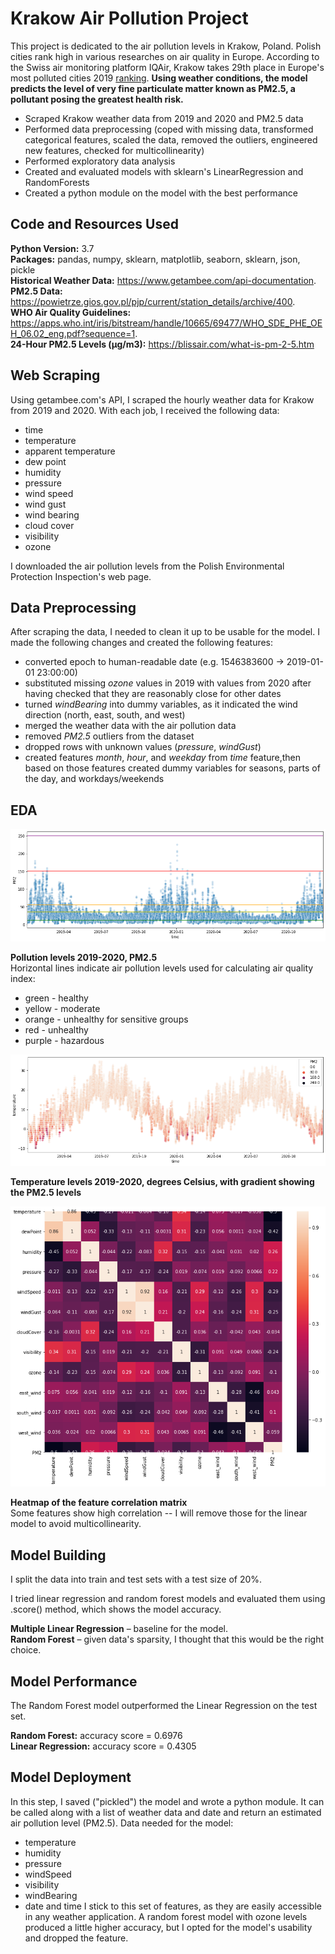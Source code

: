 # Krakow Air Pollution Project
This project is dedicated to the air pollution levels in Krakow, Poland. Polish cities rank high in various researches on air quality in Europe. According to the Swiss air monitoring platform IQAir, Krakow takes 29th place in Europe's most polluted cities 2019 [ranking](https://www.iqair.com/world-most-polluted-cities?continent=59af92ac3e70001c1bd78e52&country=&state=&page=1&perPage=50&cities=). **Using weather conditions, the model predicts the level of very fine particulate matter known as PM2.5, a pollutant posing the greatest health risk.**

* Scraped Krakow weather data from 2019 and 2020 and PM2.5 data
* Performed data preprocessing  (coped with missing data, transformed categorical features, scaled the data, removed the outliers, engineered new features, checked for multicollinearity)
* Performed exploratory data analysis
* Created and evaluated models with sklearn's LinearRegression and RandomForests
* Created a python module on the model with the best performance

## Code and Resources Used
**Python Version:** 3.7  
**Packages:** pandas, numpy, sklearn, matplotlib, seaborn, sklearn, json, pickle  
**Historical Weather Data:** https://www.getambee.com/api-documentation.  
**PM2.5 Data:** https://powietrze.gios.gov.pl/pjp/current/station_details/archive/400.  
**WHO Air Quality Guidelines:** https://apps.who.int/iris/bitstream/handle/10665/69477/WHO_SDE_PHE_OEH_06.02_eng.pdf?sequence=1.  
**24-Hour PM2.5 Levels (μg/m3):** https://blissair.com/what-is-pm-2-5.htm

## Web Scraping
Using getambee.com's API, I scraped the hourly weather data for Krakow from 2019 and 2020. With each job, I received the following data:
* time
* temperature
* apparent temperature
* dew point
* humidity
* pressure
* wind speed
* wind gust
* wind bearing
* cloud cover
* visibility
* ozone

I downloaded the air pollution levels from the Polish Environmental Protection Inspection's web page.

## Data Preprocessing
After scraping the data, I needed to clean it up to be usable for the model. I made the following changes and created the following features:
* converted epoch to human-readable date (e.g. 1546383600 -> 2019-01-01 23:00:00)
* substituted missing *ozone* values in 2019 with values from 2020 after having checked that they are reasonably close for other dates
* turned *windBearing* into dummy variables, as it indicated the wind direction (north, east, south, and west)
* merged the weather data with the air pollution data
* removed *PM2.5* outliers from the dataset
* dropped rows with unknown values (*pressure*, *windGust*)
* created features *month*, *hour*, and *weekday* from *time* feature,then based on those features created dummy variables for seasons, parts of the day, and workdays/weekends

## EDA
![alt text](https://github.com/yeegorski/krakow_air_pollution/blob/main/PM2.png "Pollution levels 2019-2020, PM2.5")

**Pollution levels 2019-2020, PM2.5**   
Horizontal lines indicate air pollution levels used for calculating air quality index:
* green - healthy
* yellow - moderate
* orange - unhealthy for sensitive groups
* red - unhealthy
* purple - hazardous

![alt text](https://github.com/yeegorski/krakow_air_pollution/blob/main/temperature.png "Temperature levels 2019-2020, degrees Celsius")

**Temperature levels 2019-2020, degrees Celsius, with gradient showing the PM2.5 levels**


![alt text](https://github.com/yeegorski/krakow_air_pollution/blob/main/corr_matrix.png "Heatmap of the feature correlation matrix")

**Heatmap of the feature correlation matrix**  
Some features show high correlation -- I will remove those for the linear model to avoid multicollinearity.

## Model Building

I split the data into train and test sets with a test size of 20%.

I tried linear regression and random forest models and evaluated them using .score() method, which shows the model accuracy.

**Multiple Linear Regression** – baseline for the model.  
**Random Forest** – given data's sparsity, I thought that this would be the right choice.

## Model Performance

The Random Forest model outperformed the Linear Regression on the test set.

**Random Forest:** accuracy score = 0.6976  
**Linear Regression:** accuracy score = 0.4305

## Model Deployment

In this step, I saved ("pickled") the model and wrote a python module. It can be called along with a list of weather data and date and return an estimated air pollution level (PM2.5).
Data needed for the model:
* temperature	
* humidity
*	pressure	
*	windSpeed	
*	visibility	
*	windBearing	
*	date and time
I stick to this set of features, as they are easily accessible in any weather application. A random forest model with ozone levels produced a little higher accuracy, but I opted for the model's usability and dropped the feature.


